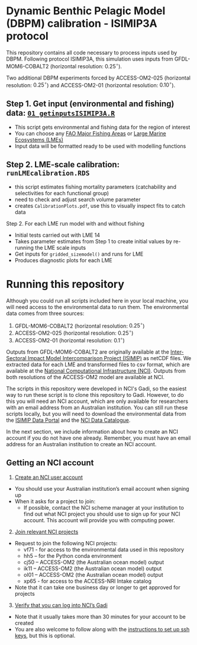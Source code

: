 # Dynamic Benthic Pelagic Model (DBPM) calibration - ISIMIP3A protocol
This repository contains all code necessary to process inputs used by DBPM. Following protocol ISIMIP3A, this simulation uses inputs from GFDL-MOM6-COBALT2 (horizontal resolution: $0.25^{\circ}$).  
  
Two additional DBPM experiments forced by ACCESS-OM2-025 (horizontal resolution: $0.25^{\circ}$) and ACCESS-OM2-01 (horizontal resolution: $0.10^{\circ}$).  
  
## Step 1. Get input (environmental and fishing) data: [`01_getinputsISIMIP3A.R`]("https://github.com/Benthic-Pelagic-Size-Spectrum-Model/lme_scale_calibration_ISMIP3a/blob/main/01_getinputs_ISIMIP3a.R")  
- This script gets environmental and fishing data for the region of interest  
- You can choose any [FAO Major Fishing Areas](https://www.fao.org/fishery/en/area/search) or [Large Marine Ecosystems (LMEs)](https://worldoceanreview.com/en/wor-5/improving-coastal-protection/the-art-of-coastal-management/large-marine-ecosystems/)  
- Input data will be formatted ready to be used with modelling functions  
  
## Step 2. LME-scale calibration: `runLMEcalibration.RDS`  
- this script estimates fishing mortality parameters (catchability and selectivities for each functional group)  
- need to check and adjust search volume parameter  
- creates `CalibrationPlots.pdf`, use this to visually inspect fits to catch data  
  
Step 2. For each LME run model with and without fishing  
- Initial tests carried out with LME 14  
- Takes parameter estimates from Step 1 to create initial values by re-running the LME scale inputs  
- Get inputs for `gridded_sizemodel()` and runs for LME  
- Produces diagnostic plots for each LME


# Running this repository
Although you could run all scripts included here in your local machine, you will need access to the environmental data to run them. The environmental data comes from three sources:  
1. GFDL-MOM6-COBALT2 (horizontal resolution: $0.25^{\circ}$)  
2. ACCESS-OM2-025 (horizontal resolution: $0.25^{\circ}$)  
3. ACCESS-OM2-01 (horizontal resolution: $0.1^{\circ}$)

Outputs from GFDL-MOM6-COBALT2 are originally available at the [Inter-Sectoral Impact Model Intercomparison Project (ISIMIP)](https://www.isimip.org/) as netCDF files. We extracted data for each LME and transformed files to csv format, which are available at the [National Computational Infrastructure (NCI)](https://nci.org.au/). Outputs from both resolutions of the ACCESS-OM2 model are available at NCI.  
  
The scripts in this repository were developed in NCI's Gadi, so the easiest way to run these script is to clone this repository to Gadi. However, to do this you will need an NCI account, which are only available for researchers with an email address from an Australian institution. You can still run these scripts locally, but you will need to download the environmental data from the [ISIMIP Data Portal](https://data.isimip.org/search/tree/ISIMIP3a/InputData/climate/ocean/gfdl-mom6-cobalt2/) and the [NCI Data Catalogue](https://dx.doi.org/10.25914/608097cb3433f).  
  
In the next section, we include information about how to create an NCI account if you do not have one already. Remember, you must have an email address for an Australian institution to create an NCI account.  
  
## Getting an NCI account
1. [Create an NCI user account](https://access-hive.org.au/getting_started/first_steps/#create-an-nci-user-account)  
  * You should use your Australian institution’s email account when signing up  
  * When it asks for a project to join:  
    * If possible, contact the NCI scheme manager at your institution to find out what NCI project you should use to sign up for your NCI account. This account will provide you with computing power.    
2. [Join relevant NCI projects](https://access-hive.org.au/getting_started/first_steps/#join-relevant-nci-projects)
  * Request to join the following NCI projects:  
    * vf71 - for access to the environmental data used in this repository  
    * hh5 – for the Python conda environment   
    * cj50 – ACCESS-OM2 (the Australian ocean model) output  
    * ik11 – ACCESS-OM2 (the Australian ocean model) output  
    * ol01 – ACCESS-OM2 (the Australian ocean model) output  
    * xp65 - for access to the ACCESS-NRI Intake catalog  
  * Note that it can take one business day or longer to get approved for projects  
3. [Verify that you can log into NCI’s Gadi](https://access-hive.org.au/getting_started/first_steps/#login-to-gadi)  
  * Note that it usually takes more than 30 minutes for your account to be created  
  * You are also welcome to follow along with the [instructions to set up ssh keys](https://access-hive.org.au/getting_started/first_steps/#automatic-login), but this is optional.  


